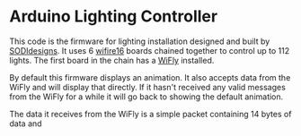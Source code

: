 # Arduino Lighting Controller

This code is the firmware for lighting installation designed and built by [SODIdesigns](http://sodidesigns.com/). It uses 6 [wifire16](http://propaneandelectrons.com/projects/wifire16) boards chained together to control up to 112 lights. The first board in the chain has a [WiFly](http://www.sparkfun.com/products/10822) installed.

By default this firmware displays an animation. It also accepts data from the WiFly and will display that directly. If it hasn't received any valid messages from the WiFly for a while it will go back to showing the default animation.

The data it receives from the WiFly is a simple packet containing 14 bytes of data and  